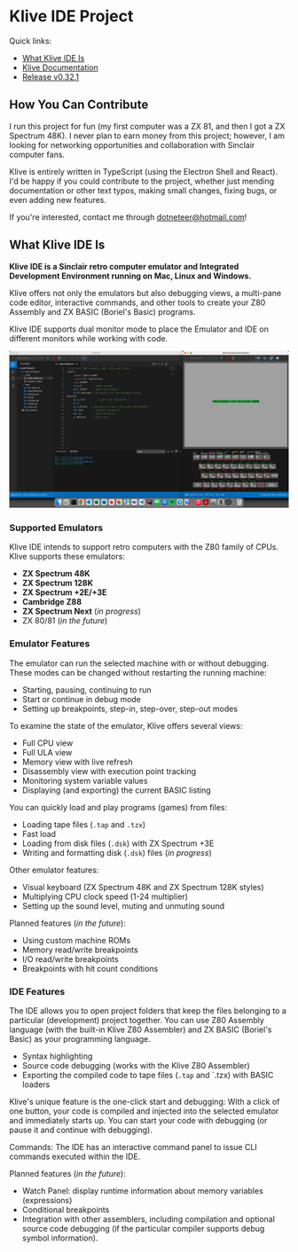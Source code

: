 # Klive IDE Project

Quick links:
- [What Klive IDE Is](#what-klive-ide-is)
- [Klive Documentation](https://dotneteer.github.io/kliveide/)
- [Release v0.32.1](https://github.com/Dotneteer/kliveide/releases/tag/v0.32.1)

## How You Can Contribute

I run this project for fun (my first computer was a ZX 81, and then I got a ZX Spectrum 48K). I never plan to earn money from this project; however, I am looking for networking opportunities and collaboration with Sinclair computer fans.

Klive is entirely written in TypeScript (using the Electron Shell and React). I'd be happy if you could contribute to the project, whether just mending documentation or other text typos, making small changes, fixing bugs, or even adding new features.

If you're interested, contact me through dotneteer@hotmail.com!

## What Klive IDE Is

**Klive IDE is a Sinclair retro computer emulator and Integrated Development Environment running on Mac, Linux and Windows.**

Klive offers not only the emulators but also debugging views, a multi-pane code editor, interactive commands, and other tools to create your Z80 Assembly and ZX BASIC (Boriel's Basic) programs.

Klive IDE supports dual monitor mode to place the Emulator and IDE on different monitors while working with code.

![Intro](/public/images/intro/klive-ide-intro.png)

### Supported Emulators

Klive IDE intends to support retro computers with the Z80 family of CPUs. Klive supports these emulators:

- **ZX Spectrum 48K**
- **ZX Spectrum 128K**
- **ZX Spectrum +2E/+3E**
- **Cambridge Z88**
- **ZX Spectrum Next** (*in progress*)
- ZX 80/81 (*in the future*)

### Emulator Features

The emulator can run the selected machine with or without debugging. These modes can be changed without restarting the running machine:

- Starting, pausing, continuing to run
- Start or continue in debug mode
- Setting up breakpoints, step-in, step-over, step-out modes

To examine the state of the emulator, Klive offers several views:

- Full CPU view
- Full ULA view
- Memory view with live refresh
- Disassembly view with execution point tracking
- Monitoring system variable values
- Displaying (and exporting) the current BASIC listing

You can quickly load and play programs (games) from files:

- Loading tape files (`.tap` and `.tzx`)
- Fast load
- Loading from disk files (`.dsk`) with ZX Spectrum +3E
- Writing and formatting disk (`.dsk`) files (*in progress*)

Other emulator features:

- Visual keyboard (ZX Spectrum 48K and ZX Spectrum 128K styles)
- Multiplying CPU clock speed (1-24 multiplier)
- Setting up the sound level, muting and unmuting sound

Planned features (*in the future*):

- Using custom machine ROMs
- Memory read/write breakpoints
- I/O read/write breakpoints
- Breakpoints with hit count conditions

### IDE Features

The IDE allows you to open project folders that keep the files belonging to a particular (development) project together. You can use Z80 Assembly language (with the built-in Klive Z80 Assembler) and ZX BASIC (Boriel's Basic) as your programming language.

- Syntax highlighting
- Source code debugging (works with the Klive Z80 Assembler)
- Exporting the compiled code to tape files (`.tap` and `.tzx) with BASIC loaders

Klive's unique feature is the one-click start and debugging: With a click of one button, your code is compiled and injected into the selected emulator and immediately starts up. You can start your code with debugging (or pause it and continue with debugging).

Commands: The IDE has an interactive command panel to issue CLI commands executed within the IDE.

Planned features (*in the future*):

- Watch Panel: display runtime information about memory variables (expressions)
- Conditional breakpoints
- Integration with other assemblers, including compilation and optional source code debugging (if the particular compiler supports debug symbol information).
